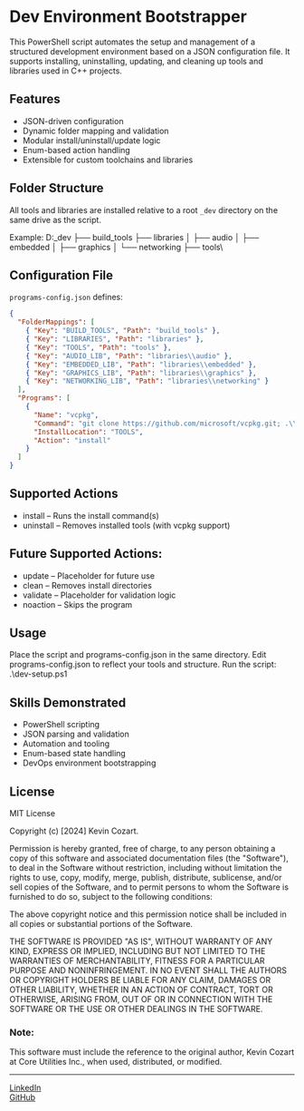 # Dev Environment Bootstrapper

This PowerShell script automates the setup and management of a structured development environment based on a JSON configuration file. It supports installing, uninstalling, updating, and cleaning up tools and libraries used in C++ projects.

## Features

- JSON-driven configuration
- Dynamic folder mapping and validation
- Modular install/uninstall/update logic
- Enum-based action handling
- Extensible for custom toolchains and libraries

## Folder Structure

All tools and libraries are installed relative to a root `_dev` directory on the same drive as the script.

Example:
D:_dev
├── build_tools
├── libraries
│ ├── audio
│ ├── embedded
│ ├── graphics
│ └── networking
├── tools\

## Configuration File

`programs-config.json` defines:

```json
{
  "FolderMappings": [
    { "Key": "BUILD_TOOLS", "Path": "build_tools" },
    { "Key": "LIBRARIES", "Path": "libraries" },
    { "Key": "TOOLS", "Path": "tools" },
    { "Key": "AUDIO_LIB", "Path": "libraries\\audio" },
    { "Key": "EMBEDDED_LIB", "Path": "libraries\\embedded" },
    { "Key": "GRAPHICS_LIB", "Path": "libraries\\graphics" },
    { "Key": "NETWORKING_LIB", "Path": "libraries\\networking" }
  ],
  "Programs": [
    {
      "Name": "vcpkg",
      "Command": "git clone https://github.com/microsoft/vcpkg.git; .\\bootstrap-vcpkg.bat",
      "InstallLocation": "TOOLS",
      "Action": "install"
    }
  ]
}
```

## Supported Actions
* install – Runs the install command(s)
* uninstall – Removes installed tools (with vcpkg support)

## Future Supported Actions:
* update – Placeholder for future use
* clean – Removes install directories
* validate – Placeholder for validation logic
* noaction – Skips the program

## Usage

Place the script and programs-config.json in the same directory.
Edit programs-config.json to reflect your tools and structure.
Run the script:
.\dev-setup.ps1

## Skills Demonstrated
- PowerShell scripting
- JSON parsing and validation
- Automation and tooling
- Enum-based state handling
- DevOps environment bootstrapping


## License

MIT License

Copyright (c) [2024] Kevin Cozart.

Permission is hereby granted, free of charge, to any person obtaining a copy of this software and associated documentation files (the "Software"), to deal in the Software without restriction, including without limitation the rights to use, copy, modify, merge, publish, distribute, sublicense, and/or sell copies of the Software, and to permit persons to whom the Software is furnished to do so, subject to the following conditions:

The above copyright notice and this permission notice shall be included in all copies or substantial portions of the Software.

THE SOFTWARE IS PROVIDED "AS IS", WITHOUT WARRANTY OF ANY KIND, EXPRESS OR IMPLIED, INCLUDING BUT NOT LIMITED TO THE WARRANTIES OF MERCHANTABILITY, FITNESS FOR A PARTICULAR PURPOSE AND NONINFRINGEMENT. IN NO EVENT SHALL THE AUTHORS OR COPYRIGHT HOLDERS BE LIABLE FOR ANY CLAIM, DAMAGES OR OTHER LIABILITY, WHETHER IN AN ACTION OF CONTRACT, TORT OR OTHERWISE, ARISING FROM, OUT OF OR IN CONNECTION WITH THE SOFTWARE OR THE USE OR OTHER DEALINGS IN THE SOFTWARE.

### Note:
This software must include the reference to the original author, Kevin Cozart at Core Utilities Inc., when used, distributed, or modified.

---
[LinkedIn](https://www.linkedin.com/in/Cozartkevin)  
[GitHub](https://www.github.com/CozartKevin)

